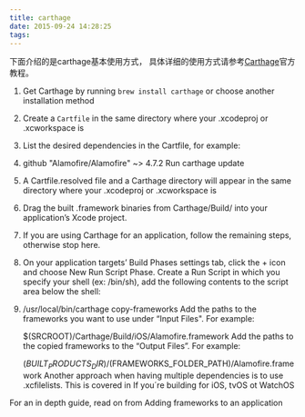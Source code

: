 ```yaml
---
title: carthage
date: 2015-09-24 14:28:25
tags:
---
```


下面介绍的是carthage基本使用方式， 具体详细的使用方式请参考[Carthage](https://github.com/Carthage/Carthage)官方教程。



1. Get Carthage by running `brew install carthage` or choose another installation method

2. Create a `Cartfile` in the same directory where your .xcodeproj or .xcworkspace is

3. List the desired dependencies in the Cartfile, for example:

4. github "Alamofire/Alamofire" ~> 4.7.2
  Run carthage update

5. A Cartfile.resolved file and a Carthage directory will appear in the same directory where your .xcodeproj or .xcworkspace is

6. Drag the built .framework binaries from Carthage/Build/<platform> into your application’s Xcode project.

7. If you are using Carthage for an application, follow the remaining steps, otherwise stop here.

8. On your application targets’ Build Phases settings tab, click the + icon and choose New Run Script Phase. Create a Run Script in which you specify your shell (ex: /bin/sh), add the following contents to the script area below the shell:

9. /usr/local/bin/carthage copy-frameworks
  Add the paths to the frameworks you want to use under “Input Files". For example:

  	$(SRCROOT)/Carthage/Build/iOS/Alamofire.framework
  	Add the paths to the copied frameworks to the “Output Files”. For example:
  	
  	$(BUILT_PRODUCTS_DIR)/$(FRAMEWORKS_FOLDER_PATH)/Alamofire.framework
  	Another approach when having multiple dependencies is to use .xcfilelists. This is covered in If you´re building for iOS, tvOS ot WatchOS

For an in depth guide, read on from Adding frameworks to an application